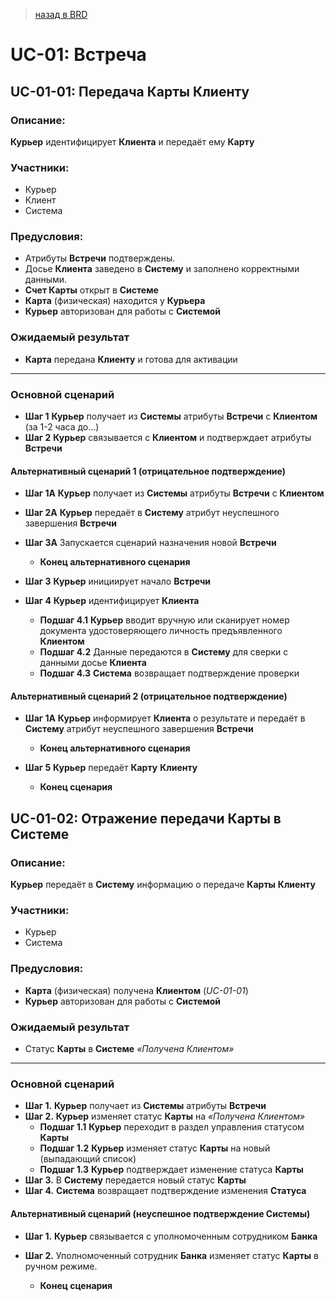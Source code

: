 [//]: # (Use Case из ДЗ №1)
> [назад в BRD](https://github.com/vnukov-vv/AlfaCampus-SA/blob/main/HW%20MD/BRD.md)

# UC-01: Встреча
## UC-01-01: Передача Карты Клиенту
### Описание:
  **Курьер** идентифицирует **Клиента** и передаёт ему **Карту**
### Участники:
  - Курьер
  - Клиент
  - Система
### Предусловия:
  - Атрибуты **Встречи** подтверждены.
  - Досье **Клиента** заведено в **Систему** и заполнено корректными данными.
  - **Счет Карты** открыт в **Системе**
  - **Карта** (физическая) находится у **Курьера**
  - **Курьер** авторизован для работы с **Системой**
### Ожидаемый результат
  - **Карта** передана **Клиенту** и готова для активации
-----
### Основной сценарий
  - **Шаг 1** **Курьер** получает из **Системы** атрибуты **Встречи** с **Клиентом** (за 1-2 часа до…)
  - **Шаг 2** **Курьер** связывается с **Клиентом** и подтверждает атрибуты **Встречи**
#### Альтернативный сценарий 1 (отрицательное подтверждение)
  - **Шаг 1А** **Курьер** получает из **Системы** атрибуты **Встречи** с **Клиентом**
  - **Шаг 2А** **Курьер** передаёт в **Систему** атрибут неуспешного завершения **Встречи**
  - **Шаг 3А** Запускается сценарий назначения новой **Встречи**
      - **Конец альтернативного сценария**
    
  - **Шаг 3** **Курьер** инициирует начало **Встречи**
  - **Шаг 4** **Курьер** идентифицирует **Клиента** 
    - **Подшаг 4.1** **Курьер** вводит вручную или сканирует номер документа удостоверяющего личность предъявленного **Клиентом**
    - **Подшаг 4.2** Данные передаются в **Систему** для сверки с данными досье **Клиента**
    - **Подшаг 4.3** **Система** возвращает подтверждение проверки
#### Альтернативный сценарий 2 (отрицательное подтверждение)
  - **Шаг 1А** **Курьер** информирует **Клиента** о результате и передаёт в **Систему** атрибут неуспешного завершения **Встречи**    
      - **Конец альтернативного сценария**
   
  - **Шаг 5** **Курьер** передаёт **Карту** **Клиенту**    
      - **Конец сценария**

## UC-01-02: Отражение передачи Карты в Системе
### Описание:
  **Курьер** передаёт в **Систему** информацию о передаче **Карты** **Клиенту**
### Участники:
  - Курьер
  - Система
### Предусловия:
  - **Карта** (физическая) получена **Клиентом** (*UC-01-01*)
  - **Курьер** авторизован для работы с **Системой**
### Ожидаемый результат
- Статус **Карты** в **Системе** *«Получена Клиентом»*
-----
### Основной сценарий
  - **Шаг 1.** **Курьер** получает из **Системы** атрибуты **Встречи**
  - **Шаг 2.** **Курьер** изменяет статус **Карты** на *«Получена Клиентом»*
      - **Подшаг 1.1** **Курьер** переходит в раздел управления статусом **Карты**
      - **Подшаг 1.2** **Курьер** изменяет статус **Карты** на новый (выпадающий список)
      - **Подшаг 1.3** **Курьер** подтверждает изменение статуса **Карты**
  - **Шаг 3.** В **Систему** передается новый статус **Карты**
  - **Шаг 4.** **Система** возвращает подтверждение изменения **Статуса**
#### Альтернативный сценарий (неуспешное подтверждение Системы)
   - **Шаг 1.** **Курьер** связывается с уполномоченным сотрудником **Банка**
   - **Шаг 2.** Уполномоченный сотрудник **Банка** изменяет статус **Карты** в ручном режиме.
    
      - **Конец сценария**

